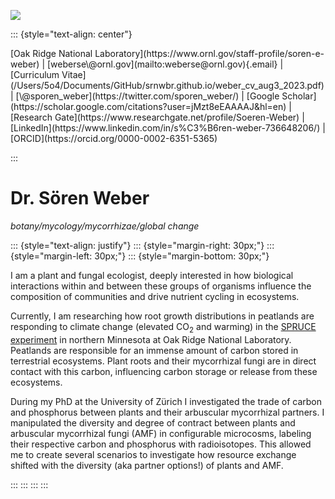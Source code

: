 ![](/Users/5o4/Documents/GitHub/srnwbr.github.io/logo.png)

::: {style="text-align: center"}

<p>[Oak Ridge National Laboratory](https://www.ornl.gov/staff-profile/soren-e-weber) | [weberse\@ornl.gov](mailto:weberse@ornl.gov){.email} | [Curriculum Vitae](/Users/5o4/Documents/GitHub/srnwbr.github.io/weber_cv_aug3_2023.pdf) | [\@sporen_weber](https://twitter.com/sporen_weber/) | [Google Scholar](https://scholar.google.com/citations?user=jMzt8eEAAAAJ&hl=en) | [Research Gate](https://www.researchgate.net/profile/Soeren-Weber) | [LinkedIn](https://www.linkedin.com/in/s%C3%B6ren-weber-736648206/) | [ORCID](https://orcid.org/0000-0002-6351-5365)
</p>

:::
# Dr. Sören Weber

*botany/mycology/mycorrhizae/global change*




::: {style="text-align: justify"}
::: {style="margin-right: 30px;"}
::: {style="margin-left: 30px;"}
::: {style="margin-bottom: 30px;"}

I am a plant and fungal ecologist, deeply interested in how biological interactions within and between these groups of organisms influence the composition of communities and drive nutrient cycling in ecosystems. 

Currently, I am researching how root growth distributions in peatlands are responding to climate change (elevated CO<sub>2</sub> and warming) in the [SPRUCE experiment](https://mnspruce.ornl.gov/) in northern Minnesota at Oak Ridge National Laboratory. Peatlands are responsible for an immense amount of carbon stored in terrestrial ecosystems. Plant roots and their mycorrhizal fungi are in direct contact with this carbon, influencing carbon storage or release from these ecosystems.

During my PhD at the University of Zürich I investigated the trade of carbon and phosphorus between plants and their arbuscular mycorrhizal partners. I manipulated the diversity and degree of contract between plants and arbuscular mycorrhizal fungi (AMF) in configurable microcosms, labeling their respective carbon and phosphorus with radioisotopes.  This allowed me to create several scenarios to investigate how resource exchange shifted with the diversity (aka partner options!) of plants and AMF.

:::
:::
:::
:::
